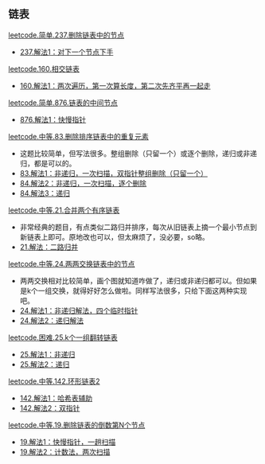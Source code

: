 ## 链表

[leetcode.简单.237.删除链表中的节点](https://leetcode-cn.com/problems/delete-node-in-a-linked-list/)
- [237.解法1：对下一个节点下手](https://leetcode-cn.com/submissions/detail/17534756/)



[leetcode.160.相交链表](https://leetcode-cn.com/problems/intersection-of-two-linked-lists/)
- [160.解法1：两次遍历，第一次算长度，第二次先齐平再一起走](https://leetcode-cn.com/submissions/detail/17564855/)

[leetcode.简单.876.链表的中间节点](https://leetcode-cn.com/problems/middle-of-the-linked-list/)
- [876.解法1：快慢指针](https://leetcode-cn.com/submissions/detail/17552451/)

[leetcode.中等.83.删除排序链表中的重复元素](https://leetcode-cn.com/problems/remove-duplicates-from-sorted-list/)
- 这题比较简单，但写法很多。整组删除（只留一个）或逐个删除，递归或非递归，都是可以的。
- [83.解法1：非递归，一次扫描，双指针整组删除（只留一个）](https://leetcode-cn.com/submissions/detail/17361274/)
- [84.解法2：非递归，一次扫描，逐个删除](https://leetcode-cn.com/submissions/detail/17361686/)
- [84.解法3：递归](https://leetcode-cn.com/submissions/detail/17364052/)


[leetcode.中等.21.合并两个有序链表](https://leetcode-cn.com/problems/merge-two-sorted-lists/)
- 非常经典的题目，有点类似二路归并排序，每次从旧链表上摘一个最小节点到新链表上即可。原地改也可以，但太麻烦了，没必要，so略。
- [21.解法：二路归并](https://leetcode-cn.com/submissions/detail/17329113/)



[leetcode.中等.24.两两交换链表中的节点](https://leetcode-cn.com/problems/swap-nodes-in-pairs/)
- 两两交换相对比较简单，画个图就知道咋做了，递归或非递归都可以。但如果是k个一组交换，就得好好怎么做啦。同样写法很多，只给下面这两种实现吧。
- [24.解法1：非递归解法，四个临时指针](https://leetcode-cn.com/submissions/detail/17053608/)
- [24.解法2：递归解法](https://leetcode-cn.com/submissions/detail/17341297/)


[leetcode.困难.25.k个一组翻转链表](https://leetcode-cn.com/problems/reverse-nodes-in-k-group/)
- [25.解法1：非递归](https://leetcode-cn.com/submissions/detail/17131508/)
- [25.解法2：递归](https://leetcode-cn.com/submissions/detail/17366756/)


[leetcode.中等.142.环形链表2](https://leetcode-cn.com/problems/linked-list-cycle-ii/)
- [142.解法1：哈希表辅助](https://leetcode-cn.com/submissions/detail/17054478/)
- [142.解法2：双指针](https://leetcode-cn.com/submissions/detail/17054601/)


[leetcode.中等.19.删除链表的倒数第N个节点](https://leetcode-cn.com/problems/remove-nth-node-from-end-of-list/)
- [19.解法1：快慢指针，一趟扫描](https://leetcode-cn.com/submissions/detail/17304289/)
- [19.解法2：计数法，两次扫描](https://leetcode-cn.com/submissions/detail/17325966/)
